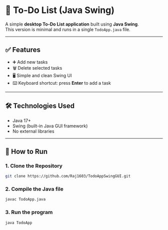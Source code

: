 # 📝 To-Do List (Java Swing)

A simple **desktop To-Do List application** built using **Java Swing**.  
This version is minimal and runs in a single `TodoApp.java` file.  

---

## ✅ Features

- ➕ Add new tasks  
- 🗑 Delete selected tasks  
- 🖥 Simple and clean Swing UI  
- ⌨️ Keyboard shortcut: press **Enter** to add a task  

---

## 🛠️ Technologies Used

- Java 17+  
- Swing (built-in Java GUI framework)  
- No external libraries  

---

## 🚀 How to Run

### 1. Clone the Repository

```bash
git clone https://github.com/Raj1603/TodoAppSwingGUI.git

```
### 2. Compile the Java file
```bash
javac TodoApp.java
```

### 3. Run the program
```bash
java TodoApp
```